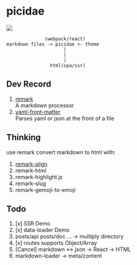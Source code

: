 # picidae

![](https://avatars2.githubusercontent.com/u/32284874?v=4&s=200)

```
              (webpack/react)
markdown files -> picidae <- theme
                     |
                     |
                     |
                html(spa/ssr)
```


## Dev Record

1. [remark](https://github.com/wooorm/remark/tree/master/packages/remark)  
    A markdown processor
2. [yaml-front-matter](https://github.com/dworthen/js-yaml-front-matter)  
    Parses yaml or json at the front of a file


## Thinking

use remark convert markdown to html with: 
1. [remark-align](https://github.com/zestedesavoir/zmarkdown/tree/master/packages/remark-align)
2. remark-html
3. remark-highlight.js
4. remark-slug
5. remark-gemoji-to-emoji

    
## Todo

1. [x] SSR Demo
2. [x] data-loader Demo
3. posts/api posts/doc ... -> multiply directory
4. [x] routes supports Object/Array
5. [Cancel] markdown <-> json -> React -> HTML
6. markdown-loader -> meta/content